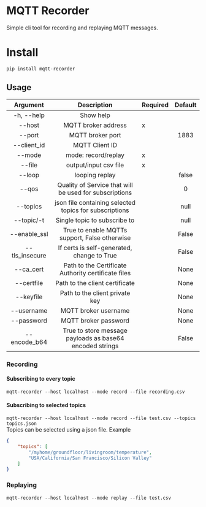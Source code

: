 # MQTT Recorder

Simple cli tool for recording and replaying MQTT messages.

# Install

`pip install mqtt-recorder`

## Usage
|   Argument   |                        Description                       | Required | Default |
|:------------:|:--------------------------------------------------------:|----------|:-------:|
| -h, --help   | Show help                                                |          |         |
| --host       | MQTT broker address                                      |     x    |         |
| --port       | MQTT broker port                                         |          | 1883    |
| --client_id  | MQTT Client ID                                           |          |         |
| --mode       | mode: record/replay                                      |     x    |         |
| --file       | output/input csv file                                    |     x    |         |
| --loop       | looping replay                                           |          | false   |
| --qos        | Quality of Service that will be used for subscriptions   |          | 0       |
| --topics     | json file containing selected topics for subscriptions   |          | null    |
| --topic/-t   | Single topic to subscribe to                             |          | null    |
| --enable_ssl | True to enable MQTTs support, False otherwise            |          | False   |
| --tls_insecure| If certs is self-generated, change to True              |          | False   |
| --ca_cert    | Path to the Certificate Authority certificate files      |          | None    |
| --certfile   | Path to the client certificate                           |          | None    |
| --keyfile    | Path to the client private key                           |          | None    |
| --username   | MQTT broker username                                     |          | None    |
| --password   | MQTT broker password                                     |          | None    |
| --encode_b64 | True to store message payloads as base64 encoded strings |          | False   |
### Recording
#### Subscribing to every topic
`mqtt-recorder --host localhost --mode record --file recording.csv`
#### Subscribing to selected topics
`mqtt-recorder --host localhost --mode record --file test.csv --topics topics.json`<br>
Topics can be selected using a json file.
Example
```json
{
    "topics": [
        "/myhome/groundfloor/livingroom/temperature",
        "USA/California/San Francisco/Silicon Valley"
    ]
}
```
### Replaying
`mqtt-recorder --host localhost --mode replay --file test.csv`
